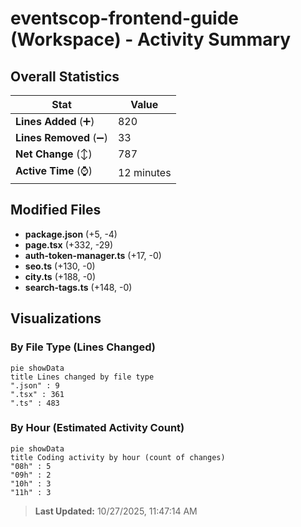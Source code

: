 # eventscop-frontend-guide (Workspace) - Activity Summary 

## Overall Statistics

| Stat                   | Value                                                             |
| ---------------------- | ----------------------------------------------------------------- |
| **Lines Added** (➕)   | 820                                          |
| **Lines Removed** (➖) | 33                                        |
| **Net Change** (↕)    | 787                |
| **Active Time** (⌚)   | 12 minutes |


## Modified Files
- **package.json** (+5, -4)
- **page.tsx** (+332, -29)
- **auth-token-manager.ts** (+17, -0)
- **seo.ts** (+130, -0)
- **city.ts** (+188, -0)
- **search-tags.ts** (+148, -0)

## Visualizations

### By File Type (Lines Changed)

```mermaid
pie showData
title Lines changed by file type
".json" : 9
".tsx" : 361
".ts" : 483
```

### By Hour (Estimated Activity Count)

```mermaid
pie showData
title Coding activity by hour (count of changes)
"08h" : 5
"09h" : 2
"10h" : 3
"11h" : 3
```


> **Last Updated:** 10/27/2025, 11:47:14 AM